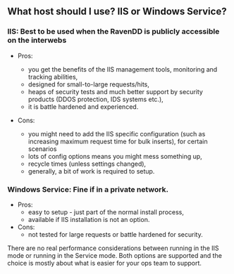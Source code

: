 ﻿## What host should I use? IIS or Windows Service?


### IIS: Best to be used when the RavenDD is publicly accessible on the interwebs

- Pros: 
    - you get the benefits of the IIS management tools, monitoring and tracking abilities,
    - designed for small-to-large requests/hits,
    - heaps of security tests and much better support by security products (DDOS protection, IDS systems etc.),
    - it is battle hardened and experienced.

- Cons:
    - you might need to add the IIS specific configuration (such as increasing maximum request time for bulk inserts), for certain scenarios
    - lots of config options means you might mess something up,
    - recycle times (unless settings changed),
    - generally, a bit of work is required to setup.

### Windows Service: Fine if in a private network.

- Pros:
    - easy to setup - just part of the normal install process,
    - available if IIS installation is not an option.
- Cons: 
    - not tested for large requests or battle hardened for security.

There are no real performance considerations between running in the IIS mode or running in the Service mode. 
Both options are supported and the choice is mostly about what is easier for your ops team to support.
